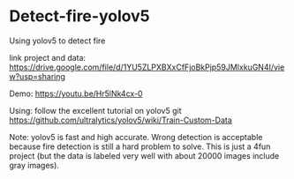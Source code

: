# Detect-fire-yolov5

Using yolov5 to detect fire

link project and data:  https://drive.google.com/file/d/1YU5ZLPXBXxCfFjoBkPjp59JMIxkuGN4I/view?usp=sharing

Demo: https://youtu.be/Hr5lNk4cx-0

Using: follow the excellent tutorial on yolov5 git https://github.com/ultralytics/yolov5/wiki/Train-Custom-Data

Note: yolov5 is fast and high accurate. Wrong detection is acceptable because fire detection is still a hard problem to solve.
      This is just a 4fun project (but the data is labeled very well with about 20000 images include gray images).
